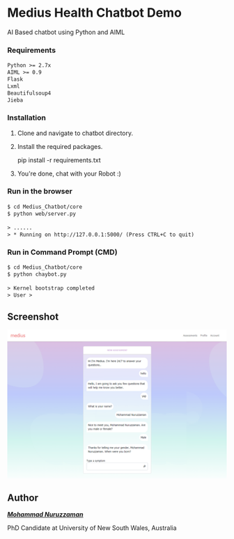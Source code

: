 # Medius Health Chatbot Demo 
AI Based chatbot using Python and AIML

### Requirements

    Python >= 2.7x
    AIML >= 0.9
	Flask
	Lxml
	Beautifulsoup4
	Jieba

### Installation

1. Clone and navigate to chatbot directory.

2. Install the required packages. 
    
    pip install -r requirements.txt
  
3. You're done, chat with your Robot :)


### Run in the browser 

    $ cd Medius_Chatbot/core
	$ python web/server.py
	
	> ......
	> * Running on http://127.0.0.1:5000/ (Press CTRL+C to quit)


### Run in Command Prompt (CMD)  

    $ cd Medius_Chatbot/core
	$ python chaybot.py 
	
	> Kernel bootstrap completed
	> User > 

## Screenshot 
   ![alt tag](https://github.com/nuruzzaman/Medius_Chatbot/blob/master/screenshot/chatbot_screen_1.PNG) 


## Author

***[Mohammad Nuruzzaman](https://github.com/nuruzzaman/)***

PhD Candidate at University of New South Wales, Australia 
